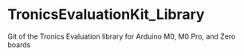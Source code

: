 # TronicsEvaluationKit_Library
Git of the Tronics Evaluation library for Arduino M0, M0 Pro, and Zero boards
